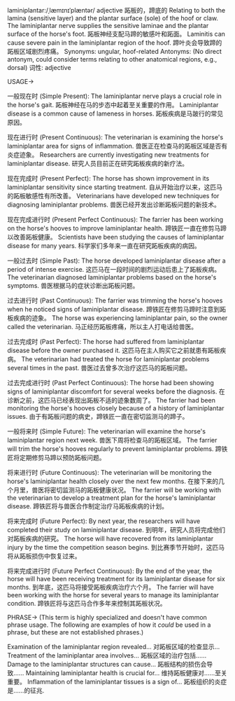 laminiplantar:/ˌlæmɪnɪˈplæntər/
adjective
跖板的，蹄底的
Relating to both the lamina (sensitive layer) and the plantar surface (sole) of the hoof or claw.
The laminiplantar nerve supplies the sensitive laminae and the plantar surface of the horse's foot.  跖板神经支配马蹄的敏感叶和跖面。
Laminitis can cause severe pain in the laminiplantar region of the hoof. 蹄叶炎会导致蹄的跖板区域剧烈疼痛。
Synonyms:  ungular, hoof-related
Antonyms:  (No direct antonym, could consider terms relating to other anatomical regions, e.g., dorsal)
词性: adjective


USAGE->

一般现在时 (Simple Present):
The laminiplantar nerve plays a crucial role in the horse's gait. 跖板神经在马的步态中起着至关重要的作用。
Laminiplantar disease is a common cause of lameness in horses. 跖板疾病是马跛行的常见原因。


现在进行时 (Present Continuous):
The veterinarian is examining the horse's laminiplantar area for signs of inflammation. 兽医正在检查马的跖板区域是否有炎症迹象。
Researchers are currently investigating new treatments for laminiplantar disease. 研究人员目前正在研究跖板疾病的新疗法。


现在完成时 (Present Perfect):
The horse has shown improvement in its laminiplantar sensitivity since starting treatment.  自从开始治疗以来，这匹马的跖板敏感性有所改善。
Veterinarians have developed new techniques for diagnosing laminiplantar problems. 兽医已经开发出诊断跖板问题的新技术。


现在完成进行时 (Present Perfect Continuous):
The farrier has been working on the horse's hooves to improve laminiplantar health.  蹄铁匠一直在修剪马蹄以改善跖板健康。
Scientists have been studying the causes of laminiplantar disease for many years.  科学家们多年来一直在研究跖板疾病的病因。


一般过去时 (Simple Past):
The horse developed laminiplantar disease after a period of intense exercise.  这匹马在一段时间的剧烈运动后患上了跖板疾病。
The veterinarian diagnosed laminiplantar problems based on the horse's symptoms.  兽医根据马的症状诊断出跖板问题。


过去进行时 (Past Continuous):
The farrier was trimming the horse's hooves when he noticed signs of laminiplantar disease. 蹄铁匠在修剪马蹄时注意到跖板疾病的迹象。
The horse was experiencing laminiplantar pain, so the owner called the veterinarian. 马正经历跖板疼痛，所以主人打电话给兽医。


过去完成时 (Past Perfect):
The horse had suffered from laminiplantar disease before the owner purchased it. 这匹马在主人购买它之前就患有跖板疾病。
The veterinarian had treated the horse for laminiplantar problems several times in the past. 兽医过去曾多次治疗这匹马的跖板问题。


过去完成进行时 (Past Perfect Continuous):
The horse had been showing signs of laminiplantar discomfort for several weeks before the diagnosis. 在诊断之前，这匹马已经表现出跖板不适的迹象数周了。
The farrier had been monitoring the horse's hooves closely because of a history of laminiplantar issues. 由于有跖板问题的病史，蹄铁匠一直在密切监测马的蹄子。


一般将来时 (Simple Future):
The veterinarian will examine the horse's laminiplantar region next week. 兽医下周将检查马的跖板区域。
The farrier will trim the horse's hooves regularly to prevent laminiplantar problems. 蹄铁匠将定期修剪马蹄以预防跖板问题。


将来进行时 (Future Continuous):
The veterinarian will be monitoring the horse's laminiplantar health closely over the next few months. 在接下来的几个月里，兽医将密切监测马的跖板健康状况。
The farrier will be working with the veterinarian to develop a treatment plan for the horse's laminiplantar disease. 蹄铁匠将与兽医合作制定治疗马跖板疾病的计划。


将来完成时 (Future Perfect):
By next year, the researchers will have completed their study on laminiplantar disease. 到明年，研究人员将完成他们对跖板疾病的研究。
The horse will have recovered from its laminiplantar injury by the time the competition season begins. 到比赛季节开始时，这匹马将从跖板损伤中恢复过来。


将来完成进行时 (Future Perfect Continuous):
By the end of the year, the horse will have been receiving treatment for its laminiplantar disease for six months. 到年底，这匹马将接受跖板疾病治疗六个月。
The farrier will have been working with the horse for several years to manage its laminiplantar condition. 蹄铁匠将与这匹马合作多年来控制其跖板状况。



PHRASE->
(This term is highly specialized and doesn't have common phrase usage.  The following are examples of how it *could* be used in a phrase, but these are not established phrases.)

Examination of the laminiplantar region revealed... 对跖板区域的检查显示...
Treatment of the laminiplantar area involves… 跖板区域的治疗包括……
Damage to the laminiplantar structures can cause…  跖板结构的损伤会导致……
Maintaining laminiplantar health is crucial for… 维持跖板健康对……至关重要。
Inflammation of the laminiplantar tissues is a sign of… 跖板组织的炎症是……的征兆.
